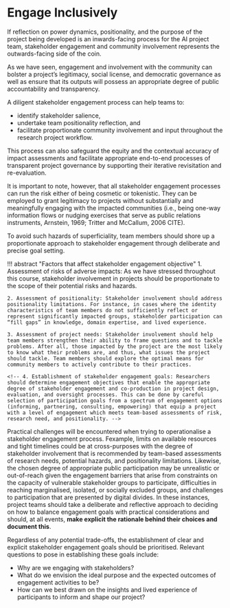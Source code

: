 # Engage Inclusively

If reflection on power dynamics, positionality, and the purpose of the project being developed is an inwards-facing process for the AI project team, stakeholder engagement and community involvement represents the outwards-facing side of the coin. 

As we have seen, engagement and involvement with the community can bolster a project’s legitimacy, social license, and democratic governance as well as ensure that its outputs will possess an appropriate degree of public accountability and transparency. 

A diligent stakeholder engagement process can help teams to:
 - identify stakeholder salience, 
 - undertake team positionality reflection, and
 - facilitate proportionate community involvement and input throughout the research project workflow. 
 
This process can also safeguard the equity and the contextual accuracy of impact assessments and facilitate appropriate end-to-end processes of transparent project governance by supporting their iterative revisitation and re-evaluation.


<!-- "While practices of inward-facing reflection on purposes, positionality, and power can strengthen the reflexivity, objectivity, and reasonableness of CSS research activities (D’Ignazio and Klein, 2020; Haraway, 1988; Harding, 1992, 1995, 2008, 2015), practices of outward-facing stakeholder engagement and community involvement can bolster a research project’s legitimacy, social license, and democratic governance as well as ensure that its outputs will possess an appropriate degree of public accountability and transparency. A diligent stakeholder engagement process can help research teams to identify stakeholder salience, undertake team positionality reflection, and facilitate proportionate community involvement and input throughout the research project workflow. This process can also safeguard the equity and the contextual accuracy of impact assessments and facilitate appropriate end-to-end processes of transparent project governance by supporting their iterative revisitation and re-evaluation. Moreover, community-involving engagement processes can empower the public and the CSS community alike by introducing the transformative agency of “citizen science” into research processes  (Albert et al., 2021; Sagarra et al., 2016; Tauginienė et al., 2020). -->

It is important to note, however, that all stakeholder engagement processes can run the risk either of being cosmetic or tokenistic. They can be employed to grant legitimacy to projects without substantially and meaningfully engaging with the impacted communities (i.e., being one-way information flows or nudging exercises that serve as public relations instruments, Arnstein, 1969; Tritter and McCallum, 2006 CITE).

To avoid such hazards of superficiality, team members should shore up a proportionate approach to stakeholder engagement through deliberate and precise goal setting. 


!!! abstract "Factors that affect stakeholder engagement objective"
    1. Assessment of risks of adverse impacts: As we have stressed throughout this course, stakeholder involvement in projects should be proportionate to the scope of their potential risks and hazards.

    2. Assessment of positionality: Stakeholder involvement should address positionality limitations. For instance, in cases where the identity characteristics of team members do not sufficiently reflect or represent significantly impacted groups, stakeholder participation can “fill gaps” in knowledge, domain expertise, and lived experience.

    3. Assessment of project needs: Stakeholder involvement should help team members strengthen their ability to frame questions and to tackle  problems. After all, those impacted by the project are the most likely to know what their problems are, and thus, what issues the project should tackle. Team members should explore the optimal means for community members to actively contribute to their practices. 

    <!-- 4. Establishment of stakeholder engagement goals: Researchers should determine engagement objectives that enable the appropriate degree of stakeholder engagement and co-production in project design, evaluation, and oversight processes. This can be done by careful selection of participation goals from a spectrum of engagement options (informing, partnering, consulting, empowering) that equip a project with a level of engagement which meets team-based assessments of risk, research need, and positionality. -->



Practical challenges will be encountered when trying to operationalise a stakeholder engagement process. Fexample, limits on available resources and tight timelines could be at cross-purposes with the degree of stakeholder involvement that is recommended by team-based assessments of research needs, potential hazards, and positionality limitations. Likewise, the chosen degree of appropriate public participation may be unrealistic or out-of-reach given the engagement barriers that arise from constraints on the capacity of vulnerable stakeholder groups to participate, difficulties in reaching marginalised, isolated, or socially excluded groups, and challenges to participation that are presented by digital divides. In these instances, project teams should take a deliberate and reflective approach to deciding on how to balance engagement goals with practical considerations and should, at all events, **make explicit the rationale behind their choices and document this**. 

Regardless of any potential trade-offs, the establishment of clear and explicit stakeholder engagement goals should be prioritised. Relevant questions to pose in establishing these goals include:
- Why are we engaging with stakeholders? 
- What do we envision the ideal purpose and the expected outcomes of engagement activities to be? 
- How can we best drawn on the insights and lived experience of participants to inform and shape our project?  